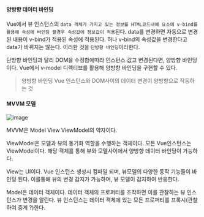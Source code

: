 #### 양방향 데이터 바인딩

Vue에서 뷰 인스턴스의 `data 객체가 가지고 있는 정보를 HTML코드내에 요소에 v-bind를 활용해 속성에 바인딩 할경우 속성값에 정보값이 적용`된다. data를 변경하면 자동으로 변경된 내용이 v-bind가 적용된 속성에 적용된다.
허나 v-bind의 속성값을 변경한다고 data가 바뀌지는 않는다. 이러한 것을 `단방향 바인딩`이라한다.

단방향 바인딩과 달리 DOM을 수정함에따라 인스턴스 값고 변경된다면, 양방향 바인딩이다. Vue에서 v-model 디렉티브를 활용해 양방향 바인딩을 구현할 수 있다.

> 양방향 바인딩
> Vue 인스턴스와 DOM사이의 데이터 변경이 양방향으로 작동하는 것

#### MVVM 모델

![image](https://user-images.githubusercontent.com/49670068/111460271-1f32d500-875f-11eb-8533-371c9004de86.png)

MVVM은 Model View ViewModel의 약자이다.

ViewModel은 모델과 뷰의 동기화 역할을 수행하는 객체이다.
모든 Vue인스턴스는 ViewModel이다.
해당 객체를 통해 뷰와 모델사이에서 양방향 데이터 바인딩이 가능하다.

View는 UI이다. Vue 인스턴스 생성시 컴파일 되며, 뷰모델의 다양한 동작 기능들이 바인딩 된다. 이를통해 뷰의 변경 감지가 가능하며, 뷰 모델이 감지하여 반응한다.

Model은 데이터 객체이다. 데이터 객체의 프로퍼티를 조작하면 이를 관찰하는 뷰 인스턴스가 변경을 알린다.
뷰 인스턴스는 데이터 객체에 있는 모든 프로퍼티를 프록시(관찰하여 중계 ?)한다.
